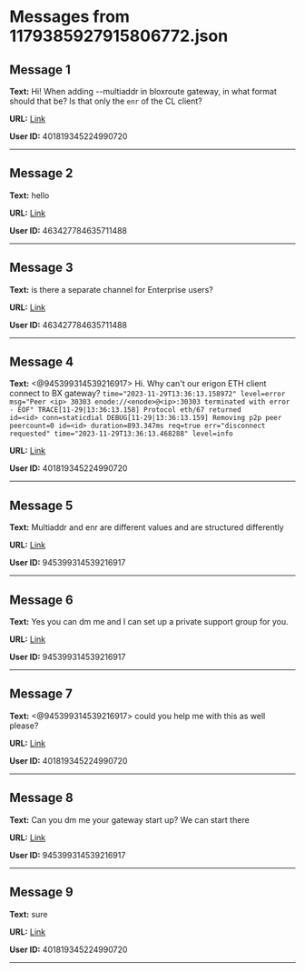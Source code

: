 # Messages from 1179385927915806772.json

## Message 1

**Text:** Hi! When adding --multiaddr in bloxroute gateway, in what format should that be? Is that only the `enr` of the CL client?

**URL:** [Link](https://discord.com/channels/638409433860407300/638411171233398824/1179385927915806772)

**User ID:** 401819345224990720

---

## Message 2

**Text:** hello

**URL:** [Link](https://discord.com/channels/638409433860407300/638411171233398824/1179407782282272849)

**User ID:** 463427784635711488

---

## Message 3

**Text:** is there a separate channel for Enterprise users?

**URL:** [Link](https://discord.com/channels/638409433860407300/638411171233398824/1179407861625933824)

**User ID:** 463427784635711488

---

## Message 4

**Text:** <@945399314539216917> Hi. Why can't our erigon ETH client connect to BX gateway? ```time="2023-11-29T13:36:13.158972" level=error msg="Peer <ip> 30303 enode://<enode>@<ip>:30303 terminated with error - EOF"
TRACE[11-29|13:36:13.158] Protocol eth/67 returned                 id=<id> conn=staticdial
DEBUG[11-29|13:36:13.159] Removing p2p peer                        peercount=0 id=<id> duration=893.347ms req=true err="disconnect requested"
time="2023-11-29T13:36:13.468288" level=info```

**URL:** [Link](https://discord.com/channels/638409433860407300/638411171233398824/1179416770688336012)

**User ID:** 401819345224990720

---

## Message 5

**Text:** Multiaddr and enr are different values and are structured differently

**URL:** [Link](https://discord.com/channels/638409433860407300/638411171233398824/1179421941002666095)

**User ID:** 945399314539216917

---

## Message 6

**Text:** Yes you can dm me and I can set up a private support group for you.

**URL:** [Link](https://discord.com/channels/638409433860407300/638411171233398824/1179422007121694740)

**User ID:** 945399314539216917

---

## Message 7

**Text:** <@945399314539216917> could you help me with this as well please?

**URL:** [Link](https://discord.com/channels/638409433860407300/638411171233398824/1179422189762658366)

**User ID:** 401819345224990720

---

## Message 8

**Text:** Can you dm me your gateway start up? We can start there

**URL:** [Link](https://discord.com/channels/638409433860407300/638411171233398824/1179422582970253362)

**User ID:** 945399314539216917

---

## Message 9

**Text:** sure

**URL:** [Link](https://discord.com/channels/638409433860407300/638411171233398824/1179423626768949268)

**User ID:** 401819345224990720

---

